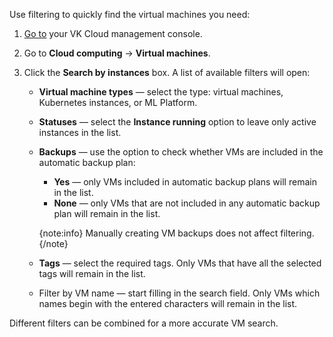 Use filtering to quickly find the virtual machines you need:

1. [Go to](https://msk.cloud.vk.com/app/en) your VK Cloud management console.

1. Go to **Cloud computing** → **Virtual machines**.

1. Click the **Search by instances** box. A list of available filters will open:

    - **Virtual machine types** — select the type: virtual machines, Kubernetes instances, or ML Platform.
    - **Statuses** — select the **Instance running** option to leave only active instances in the list.
    - **Backups** — use the option to check whether VMs are included in the automatic backup plan:

        - **Yes** — only VMs included in automatic backup plans will remain in the list.
        - **None** — only VMs that are not included in any automatic backup plan will remain in the list.

        {note:info}
        Manually creating VM backups does not affect filtering.
        {/note}

    - **Tags** — select the required tags. Only VMs that have all the selected tags will remain in the list.
    - Filter by VM name — start filling in the search field. Only VMs which names begin with the entered characters will remain in the list.

Different filters can be combined for a more accurate VM search.
